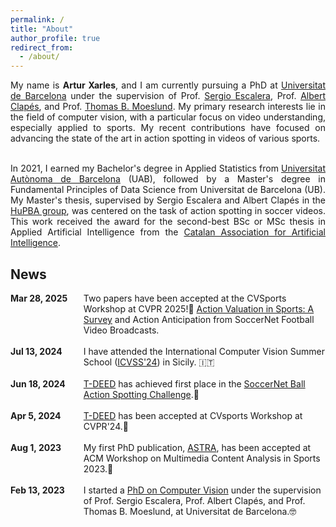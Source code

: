 ```yaml
---
permalink: /
title: "About"
author_profile: true
redirect_from: 
  - /about/
---
```


<div style="text-align: justify"> 
My name is <b>Artur Xarles</b>, and I am currently pursuing a PhD at <a href="https://web.ub.edu/es/inicio">Universitat de Barcelona</a> under the supervision of Prof. <a href="https://scholar.google.es/citations?user=oI6AIkMAAAAJ&hl=ca&oi=ao">Sergio Escalera</a>, Prof. <a href="https://scholar.google.es/citations?user=n4BtpPsAAAAJ&hl=ca&oi=ao">Albert Clapés</a>, and Prof. <a href="https://scholar.google.es/citations?user=XmkDts4AAAAJ&hl=ca&oi=ao">Thomas B. Moeslund</a>. My primary research interests lie in the field of computer vision, with a particular focus on video understanding, especially applied to sports. My recent contributions have focused on advancing the state of the art in action spotting in videos of various sports. <br> <br>

In 2021, I earned my Bachelor's degree in Applied Statistics from <a href="https://www.uab.cat/web/universitat-autonoma-de-barcelona-1345467950436.html">Universitat Autònoma de Barcelona</a> (UAB), followed by a Master's degree in Fundamental Principles of Data Science from Universitat de Barcelona (UB). My Master's thesis, supervised by Sergio Escalera and Albert Clapés in the <a href="https://sergioescalera.com/students/">HuPBA group</a>, was centered on the task of action spotting in soccer videos. This work received the award for the second-best BSc or MSc thesis in Applied Artificial Intelligence from the <a href="https://www.acia.cat/">Catalan Association for Artificial Intelligence</a>.
</div>

## News


<div style="display: flex; flex-direction: row; gap: 20px;">
  <div style="flex: 1;">
  <b> Mar 28, 2025</b>
  </div>
  <div style="flex: 4;">
    Two papers have been accepted at the CVSports Workshop at CVPR 2025!🥳 <a href="https://arturxe2.github.io/projects/ActionValuationSurvey">Action Valuation in Sports: A Survey</a> and Action Anticipation from SoccerNet Football Video Broadcasts.  
  </div>
</div>
<br>
<div style="display: flex; flex-direction: row; gap: 20px;">
  <div style="flex: 1;">
  <b> Jul 13, 2024</b>
  </div>
  <div style="flex: 4;">
    I have attended the International Computer Vision Summer School (<a href="https://iplab.dmi.unict.it/icvss2024/">ICVSS'24</a>) in Sicily. 🇮🇹
  </div>
</div>
<br>
<div style="display: flex; flex-direction: row; gap: 20px;">
  <div style="flex: 1;">
  <b> Jun 18, 2024</b>
  </div>
  <div style="flex: 4;">
    <a href="https://arturxe2.github.io/projects/T-DEED">T-DEED</a> has achieved first place in the <a href="https://www.soccer-net.org/challenges/2024">SoccerNet Ball Action Spotting Challenge</a>.🥳
  </div>
</div>
<br>
<div style="display: flex; flex-direction: row; gap: 20px;">
  <div style="flex: 1;">
  <b> Apr 5, 2024</b>
  </div>
  <div style="flex: 4;">
    <a href="https://arturxe2.github.io/projects/T-DEED">T-DEED</a> has been accepted at CVsports Workshop at CVPR'24.🥳
  </div>
</div>
<br>
<div style="display: flex; flex-direction: row; gap: 20px;">
  <div style="flex: 1;">
  <b> Aug 1, 2023</b>
  </div>
  <div style="flex: 4;">
    My first PhD publication, <a href="https://arturxe2.github.io/projects/ASTRA">ASTRA</a>, has been accepted at ACM Workshop on Multimedia Content Analysis in Sports 2023.🤩
  </div>
</div>
<br>
<div style="display: flex; flex-direction: row; gap: 20px;">
  <div style="flex: 1;">
  <b> Feb 13, 2023</b>
  </div>
  <div style="flex: 4;">
    I started a <u>PhD on Computer Vision</u> under the supervision of Prof. Sergio Escalera, Prof. Albert Clapés, and Prof. Thomas B. Moeslund, at Universitat de Barcelona.🤓
  </div>
</div>


